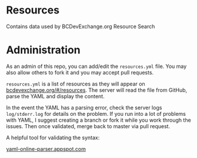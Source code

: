 # Resources
Contains data used by BCDevExchange.org Resource Search

# Administration

As an admin of this repo, you can add/edit the `resources.yml` file.  You may also allow others to fork it and you may accept pull requests.  

`resources.yml` is a list of resources as they will appear on [bcdevexchange.org/#/resources](https://bcdevexchange.org/#/resources).  The server will read the file from GitHub, parse the YAML and display the content.  

In the event the YAML has a parsing error, check the server logs `log/stderr.log` for details on the problem. If you run into a lot of problems with YAML, I suggest creating a branch or fork it while you work through the issues.  Then once validated, merge back to master via pull request.  

A helpful tool for validating the syntax:

[yaml-online-parser.appspot.com](http://yaml-online-parser.appspot.com/?url=https%3A%2F%2Fraw.githubusercontent.com%2FBCDevExchange%2FBCDevExchange-Resources%2Fmaster%2Fresources.yml)

